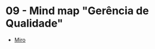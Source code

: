 # 09 - Mind map "Gerência de Qualidade"

* [Miro](https://miro.com/app/board/uXjVODXSb90=/?invite_link_id=479017223153)